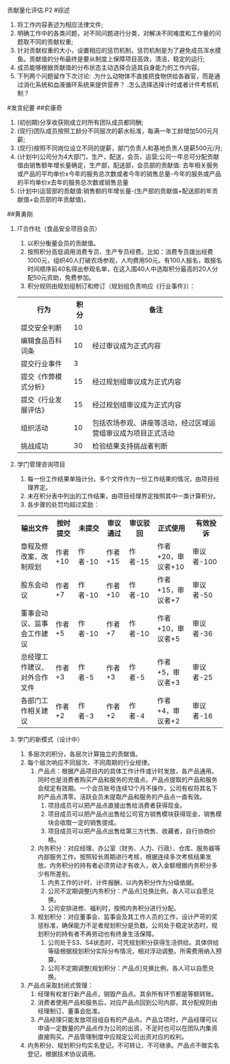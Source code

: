 贡献量化评估.P2
#综述
1. 将工作内容表述为相应法律文件;
2. 明确工作中的各类问题，对不同问题进行分类，对解决不同难度和工作量的问题取不同的贡献权重;
3. 针对贡献权重的大小，设置相应的惩罚机制，惩罚机制是为了避免成员浑水摸鱼。贡献值的分布最终是要从制度上保障项目高效，清洁，稳定的运行;
4. 成员能够根据贡献值的分布状态主动选择合适其自身能力的工作内容。
5. 下列两个问题留作下次讨论:
          .为什么动物体不直接把食物供给各器官，而是通过消化系统和血液循环系统来提供营养？
          .怎么选择选择计时或者计件考核机制？


#发言纪要
##俞康奇
1. (初创期)分享收获刚成立时所有团队成员都同酬;
2. (现行)团队成员按照工龄分不同层次的薪水标准，每满一年工龄增加500元月薪;
3. (现行)按照不同岗位设立不同的提薪，部门负责人和基地负责人提薪500元/月;
4. (计划中)公司分为4大部门，生产，配送，会员，运营;公司一年总可分配贡献值由销售额年增长量确定，生产部，配送部，会员部的贡献值:
         去年相关服务或产品的平均单价x今年的服务总次数或者今年的销售总量-今年的服务或产品的平均单价x去年的服务总次数或销售总量
5. (计划中)运营部的贡献值:销售额的年增长量-(生产部的贡献值+配送部的年贡献值+会员部的年贡献值)。

##黄勇刚
1. IT合作社（食品安全项目会员）
	1. 以积分衡量会员的贡献值。
	2. 按照积分高低调用消费专员、生产专员经费。比如：消费专员拨出经费1000元，组织40人打破农场参观，人均费用50元。有100人报名，取报名时间顺序前40名得出参观名单，在这入围40人中选取积分最高的20人分配50元资助，免费参加。
	3. 积分规则由规划组制订和修订（规划组负责响应《行业事件》）：
	 <table>
	<tr><th>行为</th><th>积分</th><th>备注</th></tr>
	<tr><td>提交安全判断</td><td>10</td><td></td></tr>
	<tr><td>编辑食品百科词条</td><td>10</td><td>经过审议成为正式内容</td></tr>
	<tr><td>提交行业事件</td><td>3</td><td></td></tr>
	<tr><td>提交《作弊模式分析》</td><td>15</td><td>经过规划组审议成为正式内容</td></tr>
	<tr><td>提交《行业发展评估》</td><td>15</td><td>经过规划组审议成为正式内容</td></tr>
	<tr><td>组织活动</td><td>10</td><td>包括农场参观、讲座等活动，经过区域运营组审议成为项目正式活动</td></tr>
	<tr><td>挑战成功</td><td>30</td><td>检验结果支持挑战者判断</td></tr>
	</table>  

2. 学门管理咨询项目
	1. 每一份工作结果单独计分。多个文件作为一份工作结果的情况，由项目经理界定。
	2. 未在积分表中列出的工作结果，由项目经理界定按照其中一类计算积分。
	3. 各步骤的处罚均超过奖励：  
	<table>
	<tr><th>输出文件</th><th>按时提交</th><th>未提交</th><th>审议通过</th><th>审议驳回</th><th>正式使用</th><th>有效投诉</th></tr>
	<tr><td>章程及修改案、改制规划</td><td>作者+10</td><td>作者-10</td><td>作者+15</td><td>作者-15</td><td>作者+20，审议者+10</td><td>审议者-100</td></tr>
	<tr><td>股东会动议</td><td>作者+7</td><td>作者-10</td><td>作者+10</td><td>作者-10</td><td>作者+15，审议者+7</td><td>审议者-50</td></tr>
	<tr><td>董事会动议、监事会工作建议</td><td>作者+5</td><td>作者-10</td><td>作者+7</td><td>作者-10</td><td>作者+10，审议者+5</td><td>审议者-36</td></tr>
	<tr><td>总经理工作建议、对外合作文件</td><td>作者+3</td><td>作者-5</td><td>作者+3</td><td>作者-5</td><td>作者+5，审议者+3</td><td>审议者-25</td></tr>
	<tr><td>各部门工作相关建议</td><td>作者+2</td><td>作者-3</td><td>作者+2</td><td>作者-4</td><td>作者+4，审议者+2</td><td>审议者-16</td></tr>
	</table> 

3. 学门的新模式（设计中）
	1. 多层次的积分，各层次计算独立的贡献值。
	2. 每个层次响应不同层次、不同周期的行业规律。
		1. 产品点：根据产品项目内的具体工作计件或计时发放，各产品通用。同时也是消费者购买产品和服务的充值点。产品点提取的产品和服务会规定有效期。一个会员账号连续12个月不操作，公司有权将其名下的产品点清零。活跃会员未提取产品和服务的产品点一直有效。
			1. 项目成员可以把产品点直接出售给消费者获得现金。
			2. 项目成员可以把产品点出售给公司官方销售模块获得现金，销售模块会收取一定的销售提成。
			3. 项目成员可以把产品点出售给第三方代售、收藏者，自行协商价格。
		2. 内务积分：对应经理、办公室（财务、人力、行政）、仓库、服务器等内部服务工作。按照较长周期进行考核，根据连续多次考核结果发放。内务积分的持有者必须劳动才有收入，收入金额根据内务积分多少有所差别。
			1. 内务工作的计时、计件报酬，以内务积分作为分级依据。
			2. 公司不定期调整[内务积分：产品点]兑换比例，各人可以自愿兑换。
			3. 公司安排进修、福利时，按照内务积分进行分配。 
		3. 规划积分：对应董事会、监事会及其工作人员的工作，设计严苛的奖惩标准，确保能力不足者规划积分是负数。公司处于稳定状态时，规划积分的持有者不再劳动也有终身生活保障。
			1. 公司处于S3、S4状态时，可凭规划积分获得生活供给。具体供给等级根据规划积分实际分布情况，相对浮动调整。所需费用纳入预算。
			2. 公司不定期调整[规划积分：产品点]兑换比例，各人可以自愿兑换。
	3. 产品点采取封闭式管理：
		1. 经理有权发行新产品点，销毁产品点。其余所有环节都是等额转账。
		2. 消费者使用产品和服务后，对应产品点回到公司内部，其分配规则由经理制订、董事会批准。
		3. 产品经理只能发放项目组自有的产品点。产品立项时，产品经理可以申请一定数量的产品点作为公司的出资，不足时也可以在团队内集资直接购买。产品管理制度中应规定公司出资对应的权利。
	4. 内务积分、规划积分均实名登记，不可转让、不可继承。产品点不做实名登记，根据技术协议调用。
